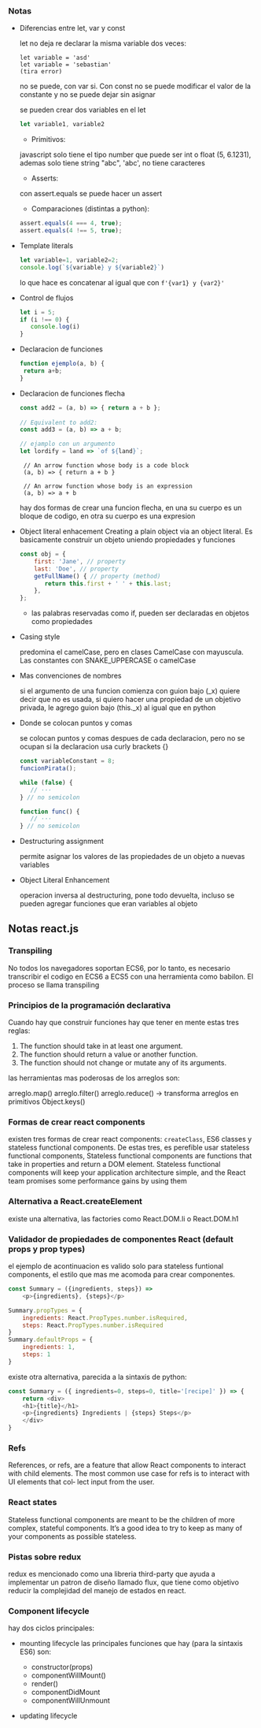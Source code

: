 ### Notas

* Diferencias entre let, var y const

    let no deja re declarar la misma variable dos veces:
    
    ```
    let variable = 'asd'
    let variable = 'sebastian'
    (tira error)
    ```
    
    no se puede, con var si. Con const no se puede modificar el valor de la constante y no se puede dejar sin asignar
    
    se pueden crear dos variables en el let
    ````javascript
    let variable1, variable2
    ````
    
    + Primitivos:
    
    javascript solo tiene el tipo number que puede ser int o float (5, 6.1231), ademas solo tiene string "abc", 'abc', no tiene
    caracteres
    
    + Asserts:
    
    con assert.equals se puede hacer un assert
    
    + Comparaciones (distintas a python):
    
    ````javascript
    assert.equals(4 === 4, true);
    assert.equals(4 !== 5, true);
    ````

* Template literals

    ````javascript
    let variable=1, variable2=2;
    console.log(`${variable} y ${variable2}`)
    ````
    lo que hace es concatenar al igual que con ```f'{var1} y {var2}'```

* Control de flujos
    
    ````javascript
   let i = 5;
    if (i !== 0) {
       console.log(i)
   }
    ````
   
* Declaracion de funciones
    ````javascript
   function ejemplo(a, b) {
     return a+b;
   }
    ````
   
* Declaracion de funciones flecha
    ````javascript
    const add2 = (a, b) => { return a + b };
      
    // Equivalent to add2:
    const add3 = (a, b) => a + b;
  
    // ejamplo con un argumento
    let lordify = land => `of ${land}`;
    ````
   ````
    // An arrow function whose body is a code block
    (a, b) => { return a + b }

    // An arrow function whose body is an expression
    (a, b) => a + b
    ````
   
   hay dos formas de crear una funcion flecha, en una su cuerpo es un bloque de codigo, en otra su cuerpo es una expresion
   
* Object literal enhacement
    Creating a plain object via an object literal. Es basicamente construir un objeto uniendo propiedades y funciones
    ````javascript
    const obj = {
        first: 'Jane', // property
        last: 'Doe', // property
        getFullName() { // property (method)
           return this.first + ' ' + this.last;
        },
    };
    ````
   + las palabras reservadas como if, pueden ser declaradas en objetos como propiedades
   
* Casing style

    predomina el camelCase, pero en clases CamelCase con mayuscula. Las constantes con SNAKE_UPPERCASE o camelCase
    
* Mas convenciones de nombres

    si el argumento de una funcion comienza con guion bajo (_x) quiere decir que no es usada, si quiero hacer una propiedad
    de un objetivo privada, le agrego guion bajo (this._x) al igual que en python

* Donde se colocan puntos y comas
    
    se colocan puntos y comas despues de cada declaracion, pero no se ocupan si la declaracion usa curly brackets {}
    
    ````javascript
    const variableConstant = 8;
    funcionPirata();
    ````
    
    ````javascript
    while (false) {
       // ···
    } // no semicolon
   
    function func() {
       // ···
    } // no semicolon
    ````
* Destructuring assignment
    
    permite asignar los valores de las propiedades de un objeto a nuevas variables
    
* Object Literal Enhancement
    
    operacion inversa al destructuring, pone todo devuelta, incluso se pueden agregar funciones que eran variables al objeto
    
## Notas react.js

### Transpiling

No todos los navegadores soportan ECS6, por lo tanto, es necesario transcribir el codigo en ECS6 a ECS5 con una herramienta
como babilon. El proceso se llama transpiling

### Principios de la programación declarativa

Cuando hay que construir funciones hay que tener en mente estas tres reglas:

1. The function should take in at least one argument.
2. The function should return a value or another function.
3. The function should not change or mutate any of its arguments.

las herramientas mas poderosas de los arreglos son:

arreglo.map()
arreglo.filter()
arreglo.reduce() -> transforma arreglos en primitivos
Object.keys()

### Formas de crear react components

existen tres formas de crear react components: ````createClass````, ES6 classes y stateless functional components. De estas tres,
es perefible usar stateless functional components, Stateless functional components are functions that take in properties and return a
DOM element. Stateless functional components will keep your application architecture simple, and the React team promises some performance gains by using them

### Alternativa a React.createElement

existe una alternativa, las factories como React.DOM.li o React.DOM.h1

### Validador de propiedades de componentes React (default props y prop types)

el ejemplo de acontinuacion es valido solo para stateless funtional components, el estilo que mas me acomoda para crear
componentes.

````javascript
const Summary = ({ingredients, steps}) => 
    <p>{ingredients}, {steps}</p>

Summary.propTypes = {
    ingredients: React.PropTypes.number.isRequired,
    steps: React.PropTypes.number.isRequired
}
Summary.defaultProps = {
    ingredients: 1,
    steps: 1
}
````

existe otra alternativa, parecida a la sintaxis de python:
````javascript
const Summary = ({ ingredients=0, steps=0, title='[recipe]' }) => {
    return <div>
    <h1>{title}</h1>
    <p>{ingredients} Ingredients | {steps} Steps</p>
    </div>
}
````
### Refs
References, or refs, are a feature that allow React components to interact with child
elements. The most common use case for refs is to interact with UI elements that col‐
lect input from the user.

### React states
Stateless functional components are meant to be the children of more complex, stateful components. It’s a good idea to try
to keep as many of your components as possible stateless.

### Pistas sobre redux
redux es mencionado como una libreria third-party que ayuda a implementar un patron de diseño llamado flux, que tiene como objetivo
reducir la complejidad del manejo de estados en react.

### Component lifecycle
hay dos ciclos principales:

* mounting lifecycle
    las principales funciones que hay (para la sintaxis ES6) son:
    * constructor(props)
    * componentWillMount()
    * render()
    * componentDidMount
    * componentWillUnmount
    
* updating lifecycle
